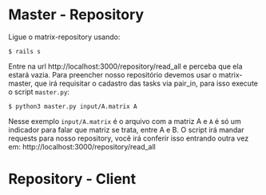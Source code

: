# Master - Repository

Ligue o matrix-repository usando:

```
$ rails s
```

Entre na url http://localhost:3000/repository/read_all e perceba que ela estará vazia. Para preencher nosso repositório devemos usar o matrix-master, que irá requisitar o cadastro das tasks via pair_in, para isso execute o script `master.py`:

```
$ python3 master.py input/A.matrix A
```

Nesse exemplo `input/A.matrix` é o arquivo com a matriz A e `A` é só um indicador para falar que matriz se trata, entre A e B. O script irá mandar requests para nosso repository, você irá conferir isso entrando outra vez em: http://localhost:3000/repository/read_all

# Repository - Client
